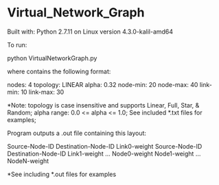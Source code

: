 # Virtual_Network_Graph

Built with: Python 2.7.11 on Linux version 4.3.0-kalil-amd64

To run:

python VirtualNetworkGraph.py <configfile>

where <configfile> contains the following format:

nodes:          4
topology:       LINEAR
alpha:          0.32
node-min:       20
node-max:       40
link-min:       10
link-max:       30

*Note:
topology is case insensitive and supports Linear, Full, Star, & Random;
alpha range: 0.0 <= alpha <= 1.0;
See included *.txt files for examples;

Program outputs a <topology>.out file containing this layout:

Source-Node-ID    Destination-Node-ID    Link0-weight
Source-Node-ID    Destination-Node-ID    Link1-weight
...
Node0-weight    Node1-weight    ...    NodeN-weight

*See including *.out files for examples
